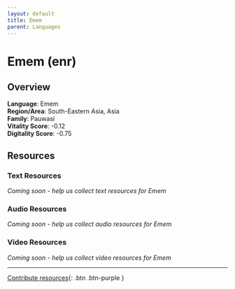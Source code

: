 ```yaml
---
layout: default
title: Emem
parent: Languages
---
```


# Emem (enr)

## Overview

**Language**: Emem  
**Region/Area**: South-Eastern Asia, Asia  
**Family**: Pauwasi  
**Vitality Score**: -0.12  
**Digitality Score**: -0.75  

## Resources

### Text Resources
*Coming soon - help us collect text resources for Emem*

### Audio Resources
*Coming soon - help us collect audio resources for Emem*

### Video Resources
*Coming soon - help us collect video resources for Emem*

---

[Contribute resources](https://fairtrain.github.io/){: .btn .btn-purple }
